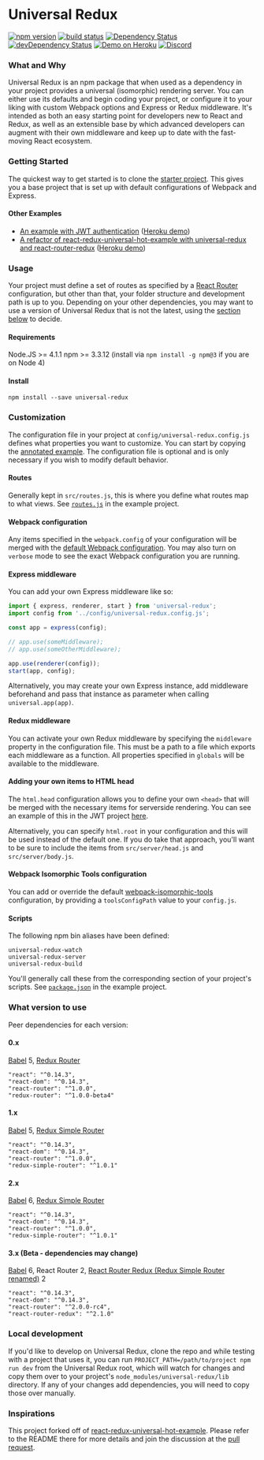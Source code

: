 # Universal Redux

[![npm version](https://badge.fury.io/js/universal-redux.svg)](https://badge.fury.io/js/universal-redux)
[![build status](https://img.shields.io/travis/bdefore/universal-redux/master.svg?style=flat-square)](https://travis-ci.org/bdefore/universal-redux)
[![Dependency Status](https://david-dm.org/bdefore/universal-redux.svg?style=flat-square)](https://david-dm.org/bdefore/universal-redux)
[![devDependency Status](https://david-dm.org/bdefore/universal-redux/dev-status.svg?style=flat-square)](https://david-dm.org/bdefore/universal-redux#info=devDependencies)
[![Demo on Heroku](https://img.shields.io/badge/demo-heroku-brightgreen.svg?style=flat-square)](https://universal-redux.herokuapp.com)
[![Discord](https://img.shields.io/badge/Discord-join%20chat%20%E2%86%92-738bd7.svg?style=flat-square)](https://discord.gg/0ZcbPKXt5bXmzEb4)

### What and Why

Universal Redux is an npm package that when used as a dependency in your project provides a universal (isomorphic) rendering server. You can either use its defaults and begin coding your project, or configure it to your liking with custom Webpack options and Express or Redux middleware. It's intended as both an easy starting point for developers new to React and Redux, as well as an extensible base by which advanced developers can augment with their own middleware and keep up to date with the fast-moving React ecosystem.

### Getting Started

The quickest way to get started is to clone the [starter project](https://github.com/bdefore/universal-redux-starter). This gives you a base project that is set up with default configurations of Webpack and Express.

#### Other Examples

- [An example with JWT authentication](https://github.com/bdefore/universal-redux-jwt) ([Heroku demo](https://universal-redux-jwt-example.herokuapp.com))
- [A refactor of react-redux-universal-hot-example with universal-redux and react-router-redux](https://github.com/bdefore/react-redux-universal-hot-example/tree/babel6) ([Heroku demo](https://universal-redux.herokuapp.com))

### Usage

Your project must define a set of routes as specified by a [React Router](https://github.com/rackt/react-router) configuration, but other than that, your folder structure and development path is up to you. Depending on your other dependencies, you may want to use a version of Universal Redux that is not the latest, using the [section below](https://github.com/bdefore/universal-redux#what-version-to-use) to decide.

#### Requirements

Node.JS >= 4.1.1
npm >= 3.3.12 (install via `npm install -g npm@3` if you are on Node 4)

#### Install

```
npm install --save universal-redux
```

### Customization

The configuration file in your project at `config/universal-redux.config.js` defines what properties you want to customize. You can start by copying the [annotated example](https://github.com/bdefore/universal-redux/blob/master/config/universal-redux.config.js). The configuration file is optional and is only necessary if you wish to modify default behavior.

#### Routes

Generally kept in `src/routes.js`, this is where you define what routes map to what views. See [`routes.js`](https://github.com/bdefore/react-redux-universal-hot-example/blob/example-project/src/routes.js) in the example project.

#### Webpack configuration

Any items specified in the `webpack.config` of your configuration will be merged with the [default Webpack configuration](https://github.com/bdefore/universal-redux/blob/master/config/webpack.config.js). You may also turn on `verbose` mode to see the exact Webpack configuration you are running.

#### Express middleware

You can add your own Express middleware like so:

```javascript
import { express, renderer, start } from 'universal-redux';
import config from '../config/universal-redux.config.js';

const app = express(config);

// app.use(someMiddleware);
// app.use(someOtherMiddleware);

app.use(renderer(config));
start(app, config);
```

Alternatively, you may create your own Express instance, add middleware beforehand and pass that instance as parameter when calling `universal.app(app)`.

#### Redux middleware

You can activate your own Redux middleware by specifying the `middleware` property in the configuration file. This must be a path to a file which exports each middleware as a function. All properties specified in `globals` will be available to the middleware.

#### Adding your own items to HTML head

The `html.head` configuration allows you to define your own `<head>` that will be merged with the necessary items for serverside rendering. You can see an example of this in the JWT project [here](https://github.com/bdefore/universal-redux-jwt/blob/master/src/containers/Head/Head.js).

Alternatively, you can specify `html.root` in your configuration and this will be used instead of the default one. If you do take that approach, you'll want to be sure to include the items from `src/server/head.js` and `src/server/body.js`.

#### Webpack Isomorphic Tools configuration

You can add or override the default [webpack-isomorphic-tools](https://github.com/halt-hammerzeit/webpack-isomorphic-tools) configuration, by providing a `toolsConfigPath` value to your `config.js`.

#### Scripts

The following npm bin aliases have been defined:

```
universal-redux-watch
universal-redux-server
universal-redux-build
```

You'll generally call these from the corresponding section of your project's scripts. See [`package.json`](https://github.com/bdefore/react-redux-universal-hot-example/blob/example-project/package.json) in the example project.

### What version to use

Peer dependencies for each version:

#### 0.x

[Babel](https://github.com/babel/babel) 5, [Redux Router](https://github.com/acdlite/redux-router)

```
"react": "^0.14.3",
"react-dom": "^0.14.3",
"react-router": "^1.0.0",
"redux-router": "^1.0.0-beta4"
```

#### 1.x

[Babel](https://github.com/babel/babel) 5, [Redux Simple Router](https://github.com/rackt/react-router-redux)

```
"react": "^0.14.3",
"react-dom": "^0.14.3",
"react-router": "^1.0.0",
"redux-simple-router": "^1.0.1"
```

#### 2.x

[Babel](https://github.com/babel/babel) 6, [Redux Simple Router](https://github.com/rackt/react-router-redux)

```
"react": "^0.14.3",
"react-dom": "^0.14.3",
"react-router": "^1.0.0",
"redux-simple-router": "^1.0.1"
```

#### 3.x (Beta - dependencies may change)

[Babel](https://github.com/babel/babel) 6, React Router 2, [React Router Redux (Redux Simple Router renamed)](https://github.com/rackt/react-router-redux) 2

```
"react": "^0.14.3",
"react-dom": "^0.14.3",
"react-router": "^2.0.0-rc4",
"react-router-redux": "^2.1.0"
```

### Local development

If you'd like to develop on Universal Redux, clone the repo and while testing with a project that uses it, you can run `PROJECT_PATH=/path/to/project npm run dev` from the Universal Redux root, which will watch for changes and copy them over to your project's `node_modules/universal-redux/lib` directory. If any of your changes add dependencies, you will need to copy those over manually.

### Inspirations

This project forked off of [react-redux-universal-hot-example](https://github.com/erikras/react-redux-universal-hot-example). Please refer to the README there for more details and join the discussion at the [pull request](https://github.com/erikras/react-redux-universal-hot-example/pull/626).
